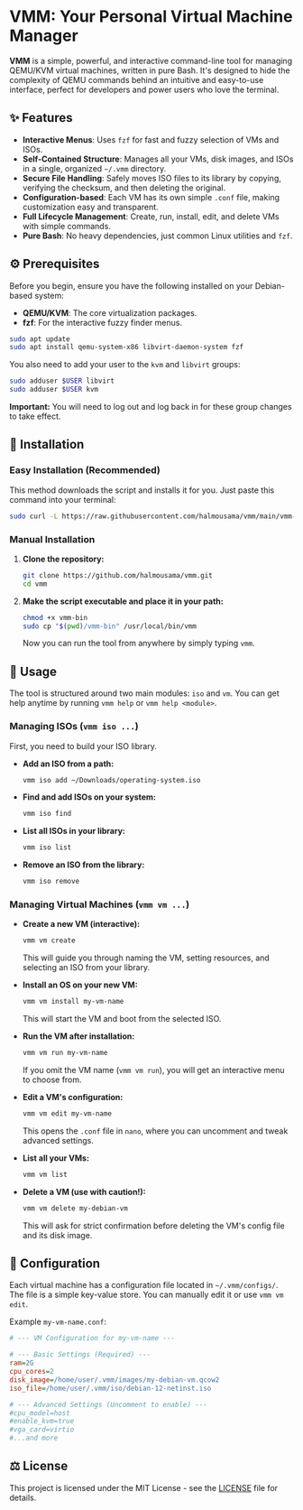 # VMM: Your Personal Virtual Machine Manager

**VMM** is a simple, powerful, and interactive command-line tool for managing QEMU/KVM virtual machines, written in pure Bash. It's designed to hide the complexity of QEMU commands behind an intuitive and easy-to-use interface, perfect for developers and power users who love the terminal.


## ✨ Features

- **Interactive Menus**: Uses `fzf` for fast and fuzzy selection of VMs and ISOs.
- **Self-Contained Structure**: Manages all your VMs, disk images, and ISOs in a single, organized `~/.vmm` directory.
- **Secure File Handling**: Safely moves ISO files to its library by copying, verifying the checksum, and then deleting the original.
- **Configuration-based**: Each VM has its own simple `.conf` file, making customization easy and transparent.
- **Full Lifecycle Management**: Create, run, install, edit, and delete VMs with simple commands.
- **Pure Bash**: No heavy dependencies, just common Linux utilities and `fzf`.

## ⚙️ Prerequisites

Before you begin, ensure you have the following installed on your Debian-based system:

- **QEMU/KVM**: The core virtualization packages.
- **fzf**: For the interactive fuzzy finder menus.

```bash
sudo apt update
sudo apt install qemu-system-x86 libvirt-daemon-system fzf
```

You also need to add your user to the `kvm` and `libvirt` groups:

```bash
sudo adduser $USER libvirt
sudo adduser $USER kvm
```
**Important:** You will need to log out and log back in for these group changes to take effect.

## 🚀 Installation

### Easy Installation (Recommended)

This method downloads the script and installs it for you. Just paste this command into your terminal:

```bash
sudo curl -L https://raw.githubusercontent.com/halmousama/vmm/main/vmm-bin -o /usr/local/bin/vmm && sudo chmod +x /usr/local/bin/vmm
```

### Manual Installation

1.  **Clone the repository:**
    ```bash
    git clone https://github.com/halmousama/vmm.git
    cd vmm
    ```

2.  **Make the script executable and place it in your path:**
    ```bash
    chmod +x vmm-bin
    sudo cp "$(pwd)/vmm-bin" /usr/local/bin/vmm
    ```
    Now you can run the tool from anywhere by simply typing `vmm`.

## 📖 Usage

The tool is structured around two main modules: `iso` and `vm`. You can get help anytime by running `vmm help` or `vmm help <module>`.

### Managing ISOs (`vmm iso ...`)

First, you need to build your ISO library.

-   **Add an ISO from a path:**
    ```bash
    vmm iso add ~/Downloads/operating-system.iso
    ```

-   **Find and add ISOs on your system:**
    ```bash
    vmm iso find
    ```

-   **List all ISOs in your library:**
    ```bash
    vmm iso list
    ```

-   **Remove an ISO from the library:**
    ```bash
    vmm iso remove
    ```

### Managing Virtual Machines (`vmm vm ...`)

-   **Create a new VM (interactive):**
    ```bash
    vmm vm create
    ```
    This will guide you through naming the VM, setting resources, and selecting an ISO from your library.

-   **Install an OS on your new VM:**
    ```bash
    vmm vm install my-vm-name
    ```
    This will start the VM and boot from the selected ISO.

-   **Run the VM after installation:**
    ```bash
    vmm vm run my-vm-name
    ```
    If you omit the VM name (`vmm vm run`), you will get an interactive menu to choose from.

-   **Edit a VM's configuration:**
    ```bash
    vmm vm edit my-vm-name
    ```
    This opens the `.conf` file in `nano`, where you can uncomment and tweak advanced settings.

-   **List all your VMs:**
    ```bash
    vmm vm list
    ```

-   **Delete a VM (use with caution!):**
    ```bash
    vmm vm delete my-debian-vm
    ```
    This will ask for strict confirmation before deleting the VM's config file and its disk image.

## 🔧 Configuration

Each virtual machine has a configuration file located in `~/.vmm/configs/`. The file is a simple key-value store. You can manually edit it or use `vmm vm edit`.

Example `my-vm-name.conf`:
```ini
# --- VM Configuration for my-vm-name ---

# --- Basic Settings (Required) ---
ram=2G
cpu_cores=2
disk_image=/home/user/.vmm/images/my-debian-vm.qcow2
iso_file=/home/user/.vmm/iso/debian-12-netinst.iso

# --- Advanced Settings (Uncomment to enable) ---
#cpu_model=host
#enable_kvm=true
#vga_card=virtio
#...and more
```

## ⚖️ License

This project is licensed under the MIT License - see the [LICENSE](LICENSE) file for details.

